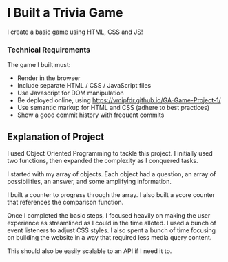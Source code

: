 # I Built a Trivia Game

I create a basic game using HTML, CSS and
JS!

### Technical Requirements

The game I built must:

- Render in the browser
- Include separate HTML / CSS / JavaScript files
- Use Javascript for DOM manipulation
- Be deployed online, using https://vmipfdr.github.io/GA-Game-Project-1/
- Use semantic markup for HTML and CSS (adhere to best practices)
- Show a good commit history with frequent commits

## Explanation of Project

I used Object Oriented Programming to tackle this project.  I initially used two functions, then expanded the complexity as I conquered tasks.  

I started with my array of objects.  Each object had a question, an array of possibilities, an answer, and some amplifying information.

I built a counter to progress through the array.  I also built a score counter that references the comparison function.

Once I completed the basic steps, I focused heavily on making the user experience as streamlined as I could in the time alloted.  I used a bunch of event listeners to adjust CSS styles.  I also spent a bunch of time focusing on building the website in a way that required less media query content. 

This should also be easily scalable to an API if I need it to.